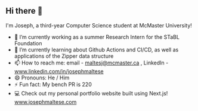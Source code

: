 ## Hi there 👋

<!--
**JosephMaltese/JosephMaltese** is a ✨ _special_ ✨ repository because its `README.md` (this file) appears on your GitHub profile.

Here are some ideas to get you started:
-->

I'm Joseph, a third-year Computer Science student at McMaster University!

- 🔭 I’m currently working as a summer Research Intern for the STaBL Foundation
- 🌱 I’m currently learning about Github Actions and CI/CD, as well as applications of the Zipper data structure
- 📫 How to reach me: email - maltesj@mcmaster.ca , LinkedIn - www.linkedin.com/in/josephmaltese
- 😄 Pronouns: He / Him
- ⚡ Fun fact: My bench PR is 220
- 💻 Check out my personal portfolio website built using Next.js! www.josephmaltese.com

